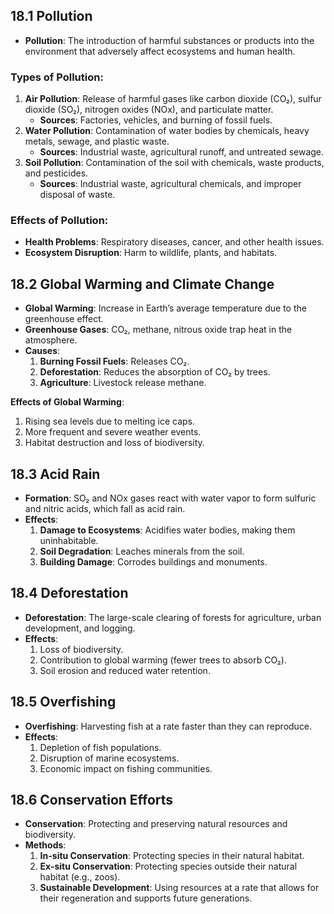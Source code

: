 ## 18.1 Pollution
- **Pollution**: The introduction of harmful substances or products into the environment that adversely affect ecosystems and human health.
  
### Types of Pollution:
1. **Air Pollution**: Release of harmful gases like carbon dioxide (CO₂), sulfur dioxide (SO₂), nitrogen oxides (NOx), and particulate matter.
   - **Sources**: Factories, vehicles, and burning of fossil fuels.
2. **Water Pollution**: Contamination of water bodies by chemicals, heavy metals, sewage, and plastic waste.
   - **Sources**: Industrial waste, agricultural runoff, and untreated sewage.
3. **Soil Pollution**: Contamination of the soil with chemicals, waste products, and pesticides.
   - **Sources**: Industrial waste, agricultural chemicals, and improper disposal of waste.

### Effects of Pollution:
- **Health Problems**: Respiratory diseases, cancer, and other health issues.
- **Ecosystem Disruption**: Harm to wildlife, plants, and habitats.

## 18.2 Global Warming and Climate Change
- **Global Warming**: Increase in Earth’s average temperature due to the greenhouse effect.
- **Greenhouse Gases**: CO₂, methane, nitrous oxide trap heat in the atmosphere.
- **Causes**:
  1. **Burning Fossil Fuels**: Releases CO₂.
  2. **Deforestation**: Reduces the absorption of CO₂ by trees.
  3. **Agriculture**: Livestock release methane.

**Effects of Global Warming**:
1. Rising sea levels due to melting ice caps.
2. More frequent and severe weather events.
3. Habitat destruction and loss of biodiversity.

## 18.3 Acid Rain
- **Formation**: SO₂ and NOx gases react with water vapor to form sulfuric and nitric acids, which fall as acid rain.
- **Effects**:
  1. **Damage to Ecosystems**: Acidifies water bodies, making them uninhabitable.
  2. **Soil Degradation**: Leaches minerals from the soil.
  3. **Building Damage**: Corrodes buildings and monuments.

## 18.4 Deforestation
- **Deforestation**: The large-scale clearing of forests for agriculture, urban development, and logging.
- **Effects**:
  1. Loss of biodiversity.
  2. Contribution to global warming (fewer trees to absorb CO₂).
  3. Soil erosion and reduced water retention.

## 18.5 Overfishing
- **Overfishing**: Harvesting fish at a rate faster than they can reproduce.
- **Effects**:
  1. Depletion of fish populations.
  2. Disruption of marine ecosystems.
  3. Economic impact on fishing communities.

## 18.6 Conservation Efforts
- **Conservation**: Protecting and preserving natural resources and biodiversity.
- **Methods**:
  1. **In-situ Conservation**: Protecting species in their natural habitat.
  2. **Ex-situ Conservation**: Protecting species outside their natural habitat (e.g., zoos).
  3. **Sustainable Development**: Using resources at a rate that allows for their regeneration and supports future generations.
